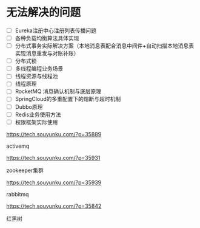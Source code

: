 # 无法解决的问题

- [ ] Eureka注册中心注册列表传播问题
- [ ] 各种负载均衡算法具体实现
- [ ] 分布式事务实际解决方案（本地消息表配合消息中间件+自动扫描本地消息表实现消息重发与对账补账）
- [ ] 分布式锁
- [ ] 多线程编程业务场景
- [ ] 线程资源与线程池
- [ ] 线程原理
- [ ] RocketMQ 消息确认机制与底层原理
- [ ] SpringCloud的多重配置下的熔断与超时机制
- [ ] Dubbo原理
- [ ] Redis业务使用方法
- [ ] 权限框架实际使用

https://tech.souyunku.com/?p=35889

activemq

https://tech.souyunku.com/?p=35931

zookeeper集群

https://tech.souyunku.com/?p=35939

rabbitmq

https://tech.souyunku.com/?p=35842

红黑树